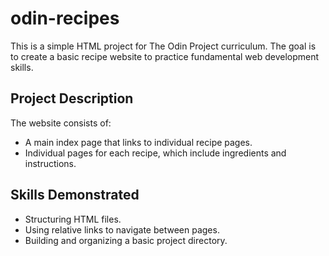# odin-recipes
<p>This is a simple HTML project for The Odin Project curriculum. The goal is to create a basic recipe website to practice fundamental web development skills.</p>
<h2>Project Description</h2>
<p>The website consists of:</p>
<ul>
<li>A main index page that links to individual recipe pages.</li>
<li>Individual pages for each recipe, which include ingredients and instructions.</li>
</ul>
<h2>Skills Demonstrated</h2>
<ul>
<li>Structuring HTML files.</li>
<li>Using relative links to navigate between pages.</li>
<li>Building and organizing a basic project directory.</li>
</ul>